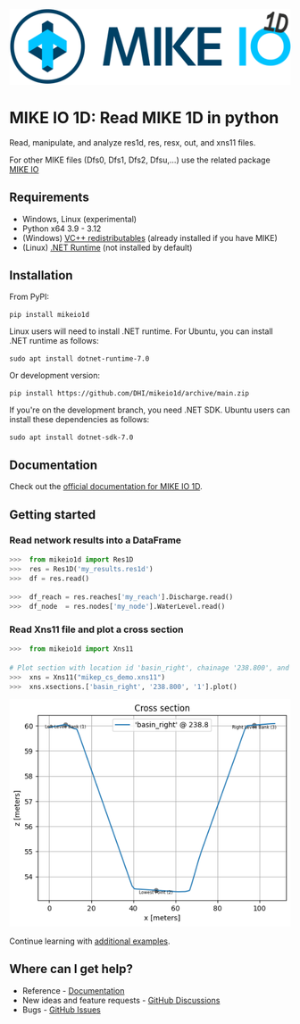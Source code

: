 ![logo](https://raw.githubusercontent.com/DHI/mikeio1d/main/images/logo/MIKE-IO-1D-Logo-Pos-RGB-nomargin.png)
# MIKE IO 1D: Read MIKE 1D in python

Read, manipulate, and analyze res1d, res, resx, out, and xns11 files.

For other MIKE files (Dfs0, Dfs1, Dfs2, Dfsu,...) use the related package [MIKE IO](https://github.com/DHI/mikeio)

## Requirements
* Windows, Linux (experimental)
* Python x64 3.9 - 3.12 
* (Windows) [VC++ redistributables](https://support.microsoft.com/en-us/help/2977003/the-latest-supported-visual-c-downloads) (already installed if you have MIKE)
* (Linux) [.NET Runtime](https://learn.microsoft.com/en-us/dotnet/core/install/linux) (not installed by default)

## Installation

From PyPI: 

`pip install mikeio1d`

Linux users will need to install .NET runtime. For Ubuntu, you can install .NET runtime as follows:

`sudo apt install dotnet-runtime-7.0`

Or development version:

`pip install https://github.com/DHI/mikeio1d/archive/main.zip`

If you're on the development branch, you need .NET SDK. Ubuntu users can install these dependencies as follows:

`sudo apt install dotnet-sdk-7.0`

## Documentation

Check out the [official documentation for MIKE IO 1D](https://dhi.github.io/mikeio1d/).

## Getting started

### Read network results into a DataFrame
```python
>>>  from mikeio1d import Res1D
>>>  res = Res1D('my_results.res1d')
>>>  df = res.read()

>>>  df_reach = res.reaches['my_reach'].Discharge.read()
>>>  df_node  = res.nodes['my_node'].WaterLevel.read()
```

### Read Xns11 file and plot a cross section
```python
>>>  from mikeio1d import Xns11

# Plot section with location id 'basin_right', chainage '238.800', and topo id '1'.
>>>  xns = Xns11("mikep_cs_demo.xns11")
>>>  xns.xsections.['basin_right', '238.800', '1'].plot()
```
![Geometry](https://raw.githubusercontent.com/DHI/mikeio1d/main/images/xns11_geometry.png)

Continue learning with [additional examples](https://dhi.github.io/mikeio1d/examples/res1d_basic.html).

## Where can I get help?

* Reference - [Documentation](https://dhi.github.io/mikeio1d/)
* New ideas and feature requests - [GitHub Discussions](http://github.com/DHI/mikeio1d/discussions) 
* Bugs - [GitHub Issues](http://github.com/DHI/mikeio1d/issues) 
